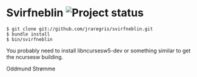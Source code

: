 Svirfneblin ![Project status](http://stillmaintained.com/jraregris/svirfneblin.png)
===========

    $ git clone git://github.com/jraregris/svirfneblin.git
    $ bundle install
    $ bin/svirfneblin

You probably need to install libncursesw5-dev or something similar to get the ncursesw building.

Oddmund Strømme